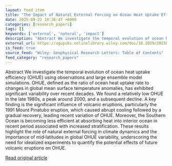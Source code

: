 ```yaml
---
layout: feed_item
title: "The Impact of Natural External Forcing on Ocean Heat Uptake Efficiency Since the 1980s"
date: 2025-09-22 10:36:47 +0000
categories: [research_papers]
tags: []
keywords: ['external', 'natural', 'impact']
description: "Abstract We investigate the temporal evolution of ocean heat uptake efficiency (OHUE) using observations and large ensemble model simulations"
external_url: https://agupubs.onlinelibrary.wiley.com/doi/10.1029/2025GL116305?af=R
is_feed: true
source_feed: "Wiley: Geophysical Research Letters: Table of Contents"
feed_category: "research_papers"
---
```


Abstract We investigate the temporal evolution of ocean heat uptake efficiency (OHUE) using observations and large ensemble model simulations. OHUE, defined as the ratio of ocean heat uptake rate to changes in global mean surface temperature anomalies, has exhibited significant variability over recent decades. We found a relatively low OHUE in the late 1980s, a peak around 2000, and a subsequent decline. A key finding is the significant influence of volcanic eruptions, particularly the 1991 Mount Pinatubo eruption, which caused abrupt cooling followed by a gradual recovery, leading recent variation of OHUE. Moreover, the Southern Ocean is becoming less efficient at absorbing heat into interior ocean in recent period associated with increased stratification. These results highlight the role of natural external forcing in climate dynamics and the importance of mid‐latitudes in global OHUE variability, underscoring the need for idealized experiments to quantify the potential effects of future volcanic eruptions on OHUE.

[Read original article](https://agupubs.onlinelibrary.wiley.com/doi/10.1029/2025GL116305?af=R)
